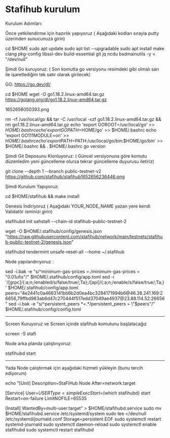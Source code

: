 # Stafihub kurulum

Kurulum Adımları:

Önce yetkilendirme için hazırlık yapıyoruz ( Aşağıdaki kodları sırayla putty üzerinden sunucunuza girin)

cd $HOME
sudo apt update
sudo apt list --upgradable
sudo apt install make clang pkg-config libssl-dev build-essential git jq ncdu bsdmainutils -y < "/dev/null"




Şimdi Go kuruyoruz: ( Son komutta go versiyonu resimdeki gibi olmalı sarı ile işaretlediğim tek satır olarak girilecek)

GO: https://go.dev/dl/


cd $HOME
wget -O go1.18.2.linux-amd64.tar.gz https://golang.org/dl/go1.18.2.linux-amd64.tar.gz

1652656050393.png

rm -rf /usr/local/go && tar -C /usr/local -xzf go1.18.2.linux-amd64.tar.gz && rm go1.18.2.linux-amd64.tar.gz
echo 'export GOROOT=/usr/local/go' >> $HOME/.bashrc
echo 'export GOPATH=$HOME/go' >> $HOME/.bashrc
echo 'export GO111MODULE=on' >> $HOME/.bashrc
echo 'export PATH=$PATH:/usr/local/go/bin:$HOME/go/bin' >> $HOME/.bashrc && . $HOME/.bashrc
go version


Şimdi Git Deposunu Klonluyoruz: ( Güncel versiyonuna göre komutu düzenledim yeni güncelleme olursa tekrar güncelleme duyurusu iletiriz)

git clone --depth 1 --branch public-testnet-v2 https://github.com/stafihub/stafihub1652656236446.png

Şimdi Kurulum Yapıyoruz:

cd $HOME/stafihub && make install



Genesis İndiriyoruz ( Aşağıdaki YOUR_NODE_NAME yazan yere kendi Validatör isminizi girin)

stafihubd init sahstafi --chain-id stafihub-public-testnet-2

wget -O $HOME/.stafihub/config/genesis.json "https://raw.githubusercontent.com/stafihub/network/main/testnets/stafihub-public-testnet-2/genesis.json"

stafihubd tendermint unsafe-reset-all --home ~/.stafihub


Node yapılandırıyoruz :

sed -i.bak -e "s/^minimum-gas-prices *=.*/minimum-gas-prices = \"0.01ufis\"/" $HOME/.stafihub/config/app.toml
sed -i '/\[grpc\]/{:a;n;/enabled/s/false/true/;Ta};/\[api\]/{:a;n;/enable/s/false/true/;Ta;}' $HOME/.stafihub/config/app.toml
peers="4e2441c0a4663141bb6b2d0ea4bc3284171994b6@46.38.241.169:26656,79ffbd983ab6d47c270444f517edd37049ae4937@23.88.114.52:26656"
sed -i.bak -e "s/^persistent_peers *=.*/persistent_peers = \"$peers\"/" $HOME/.stafihub/config/config.toml

---------------------

Screen Kuruyoruz ve Screen içinde stafihub komutunu başlatacağız

screen -S stafi

Node arka planda çalıştırıyoruz:

stafihubd start

------------

Yada Node çalıştırmak için aşağıdaki hizmeti yükleyin (bunu tercih ediyorum)

echo "[Unit]
Description=StaFiHub Node
After=network.target

[Service]
User=$USER
Type=simple
ExecStart=$(which stafihubd) start
Restart=on-failure
LimitNOFILE=65535

[Install]
WantedBy=multi-user.target" > $HOME/stafihubd.service
sudo mv $HOME/stafihubd.service /etc/systemd/system
sudo tee <<EOF >/dev/null /etc/systemd/journald.conf
Storage=persistent
EOF
sudo systemctl restart systemd-journald
sudo systemctl daemon-reload
sudo systemctl enable stafihubd
sudo systemctl restart stafihubd

